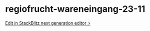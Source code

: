 # regiofrucht-wareneingang-23-11

[Edit in StackBlitz next generation editor ⚡️](https://stackblitz.com/~/github.com/RegioFrucht/regiofrucht-wareneingang-23-11)